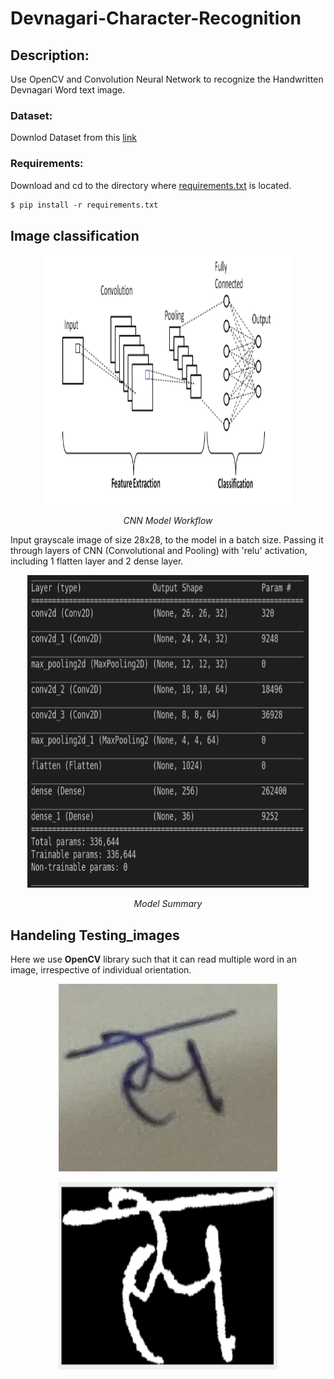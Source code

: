 # Devnagari-Character-Recognition
## Description:
Use OpenCV and Convolution Neural Network to recognize the Handwritten Devnagari Word text image.

### Dataset:
Downlod Dataset from this [link](https://archive.ics.uci.edu/ml/datasets/Devanagari+Handwritten+Character+Dataset#:~:text=UCI%20Machine%20Learning%20Repository%3A%20Devanagari%20Handwritten%20Character%20Dataset%20Data%20Set&text=Abstract%3A%20This%20is%20an%20image,and%20testing%20set(15%25))
### Requirements:
Download and cd to the directory where [requirements.txt](https://github.com/vivekagarwal2349/Devnagari-Character-Recognition/blob/main/requirements.txt) is located.
```markdown
$ pip install -r requirements.txt
```
     
## Image classification

<p align="center">
 <img  width="400" height="400" src="https://github.com/vivekagarwal2349/Devnagari-Character-Recognition/blob/main/src/cnn_model.png">
 <p align="center">
 <i>CNN Model Workflow</i><br> 
</p>
Input grayscale image of size 28x28, to the model in a batch size. Passing it through layers of CNN (Convolutional and Pooling) with 'relu' activation, including 1 flatten layer and 2 dense layer.

<p align="center">
 <img  width="450" height="500" src="https://github.com/vivekagarwal2349/Devnagari-Character-Recognition/blob/main/src/summary.png">
 <p align="center">
 <i>Model Summary</i><br> 
</p>

## Handeling Testing_images

Here we use **OpenCV** library such that it can read multiple word in an image, irrespective of individual orientation.
<p align="center">
 <img  width="350" height="300" src="https://github.com/vivekagarwal2349/Devnagari-Character-Recognition/blob/main/src/eg.jpg">
 <p align="center">
</p>
<p align="center">
 <img  width="350" height="300" src="https://github.com/vivekagarwal2349/Devnagari-Character-Recognition/blob/main/src/eg_0.png">
 <p align="center">
</p>
